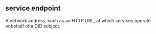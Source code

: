 ## service endpoint

A network address, such as an HTTP URL, at which services operate onbehalf of a DID subject.

